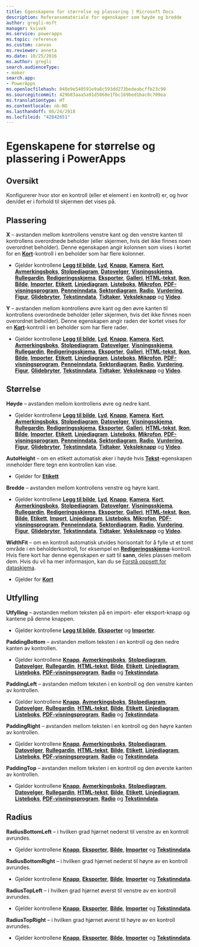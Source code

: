 ```yaml
---
title: Egenskapene for størrelse og plassering | Microsoft Docs
description: Referansemateriale for egenskaper som høyde og bredde
author: gregli-msft
manager: kvivek
ms.service: powerapps
ms.topic: reference
ms.custom: canvas
ms.reviewer: anneta
ms.date: 10/25/2016
ms.author: gregli
search.audienceType:
- maker
search.app:
- PowerApps
ms.openlocfilehash: 040e9e540591e9a8c593dd273bedeabcffb23c90
ms.sourcegitcommit: 429b83aaa5a91d5868e1fbc169bed1bac0c709ea
ms.translationtype: HT
ms.contentlocale: nb-NO
ms.lasthandoff: 08/24/2018
ms.locfileid: "42842651"
---
```

# <a name="size-and-location-properties-in-powerapps"></a>Egenskapene for størrelse og plassering i PowerApps
## <a name="overview"></a>Oversikt
Konfigurerer hvor stor en kontroll (eller et element i en kontroll) er, og hvor den/det er i forhold til skjermen det vises på.

## <a name="position"></a>Plassering
**X** – avstanden mellom kontrollens venstre kant og den venstre kanten til kontrollens overordnede beholder (eller skjermen, hvis det ikke finnes noen overordnet beholder). Denne egenskapen angir kolonnen som vises i kortet for en **[Kort](control-card.md)**-kontroll i en beholder som har flere kolonner.

* Gjelder kontrollene **[Legg til bilde](control-add-picture.md)**, **[Lyd](control-audio-video.md)**, **[Knapp](control-button.md)**, **[Kamera](control-camera.md)**, **[Kort](control-card.md)**, **[Avmerkingsboks](control-check-box.md)**, **[Stolpediagram](control-column-line-chart.md)**, **[Datovelger](control-date-picker.md)**, **[Visningsskjema](control-form-detail.md)**, **[Rullegardin](control-drop-down.md)**, **[Redigeringsskjema](control-form-detail.md)**, **[Eksporter](control-export-import.md)**, **[Galleri](control-gallery.md)**, **[HTML-tekst](control-html-text.md)**, **[Ikon](control-shapes-icons.md)**, **[Bilde](control-image.md)**, **[Importer](control-export-import.md)**, **[Etikett](control-text-box.md)**, **[Linjediagram](control-column-line-chart.md)**, **[Listeboks](control-list-box.md)**, **[Mikrofon](control-microphone.md)**, **[PDF-visningsprogram](control-pdf-viewer.md)**, **[Penneinndata](control-pen-input.md)**, **[Sektordiagram](control-pie-chart.md)**, **[Radio](control-radio.md)**, **[Vurdering](control-rating.md)**, **[Figur](control-shapes-icons.md)**, **[Glidebryter](control-slider.md)**, **[Tekstinndata](control-text-input.md)**, **[Tidtaker](control-timer.md)**, **[Veksleknapp](control-toggle.md)** og **[Video](control-audio-video.md)**.

**Y** – avstanden mellom kontrollens øvre kant og den øvre kanten til kontrollens overordnede beholder (eller skjermen, hvis det ikke finnes noen overordnet beholder). Denne egenskapen angir raden der kortet vises for en **[Kort](control-card.md)**-kontroll i en beholder som har flere rader.

* Gjelder kontrollene **[Legg til bilde](control-add-picture.md)**, **[Lyd](control-audio-video.md)**, **[Knapp](control-button.md)**, **[Kamera](control-camera.md)**, **[Kort](control-card.md)**, **[Avmerkingsboks](control-check-box.md)**, **[Stolpediagram](control-column-line-chart.md)**, **[Datovelger](control-date-picker.md)**, **[Visningsskjema](control-form-detail.md)**, **[Rullegardin](control-drop-down.md)**, **[Redigeringsskjema](control-form-detail.md)**, **[Eksporter](control-export-import.md)**, **[Galleri](control-gallery.md)**, **[HTML-tekst](control-html-text.md)**, **[Ikon](control-shapes-icons.md)**, **[Bilde](control-image.md)**, **[Importer](control-export-import.md)**, **[Etikett](control-text-box.md)**, **[Linjediagram](control-column-line-chart.md)**, **[Listeboks](control-list-box.md)**, **[Mikrofon](control-microphone.md)**, **[PDF-visningsprogram](control-pdf-viewer.md)**, **[Penneinndata](control-pen-input.md)**, **[Sektordiagram](control-pie-chart.md)**, **[Radio](control-radio.md)**, **[Vurdering](control-rating.md)**, **[Figur](control-shapes-icons.md)**, **[Glidebryter](control-slider.md)**, **[Tekstinndata](control-text-input.md)**, **[Tidtaker](control-timer.md)**, **[Veksleknapp](control-toggle.md)** og **[Video](control-audio-video.md)**.

## <a name="size"></a>Størrelse
**Høyde** – avstanden mellom kontrollens øvre og nedre kant.

* Gjelder kontrollene **[Legg til bilde](control-add-picture.md)**, **[Lyd](control-audio-video.md)**, **[Knapp](control-button.md)**, **[Kamera](control-camera.md)**, **[Kort](control-card.md)**, **[Avmerkingsboks](control-check-box.md)**, **[Stolpediagram](control-column-line-chart.md)**, **[Datovelger](control-date-picker.md)**, **[Visningsskjema](control-form-detail.md)**, **[Rullegardin](control-drop-down.md)**, **[Redigeringsskjema](control-form-detail.md)**, **[Eksporter](control-export-import.md)**, **[Galleri](control-gallery.md)**, **[HTML-tekst](control-html-text.md)**, **[Ikon](control-shapes-icons.md)**, **[Bilde](control-image.md)**, **[Importer](control-export-import.md)**, **[Etikett](control-text-box.md)**, **[Linjediagram](control-column-line-chart.md)**, **[Listeboks](control-list-box.md)**, **[Mikrofon](control-microphone.md)**, **[PDF-visningsprogram](control-pdf-viewer.md)**, **[Penneinndata](control-pen-input.md)**, **[Sektordiagram](control-pie-chart.md)**, **[Radio](control-radio.md)**, **[Vurdering](control-rating.md)**, **[Figur](control-shapes-icons.md)**, **[Glidebryter](control-slider.md)**, **[Tekstinndata](control-text-input.md)**, **[Tidtaker](control-timer.md)**, **[Veksleknapp](control-toggle.md)** og **[Video](control-audio-video.md)**.

**AutoHeight** – om en etikett automatisk øker i høyde hvis **[Tekst](properties-core.md)**-egenskapen inneholder flere tegn enn kontrollen kan vise.  

* Gjelder for **[Etikett](control-text-box.md)**

**Bredde** – avstanden mellom kontrollens venstre og høyre kant.

* Gjelder kontrollene **[Legg til bilde](control-add-picture.md)**, **[Lyd](control-audio-video.md)**, **[Knapp](control-button.md)**, **[Kamera](control-camera.md)**, **[Kort](control-card.md)**, **[Avmerkingsboks](control-check-box.md)**, **[Stolpediagram](control-column-line-chart.md)**, **[Datovelger](control-date-picker.md)**, **[Visningsskjema](control-form-detail.md)**, **[Rullegardin](control-drop-down.md)**, **[Redigeringsskjema](control-form-detail.md)**, **[Eksporter](control-export-import.md)**, **[Galleri](control-gallery.md)**, **[HTML-tekst](control-html-text.md)**, **[Ikon](control-shapes-icons.md)**, **[Bilde](control-image.md)**, **[Etikett](control-text-box.md)**, **[Import](control-export-import.md)**, **[Linjediagram](control-column-line-chart.md)**, **[Listeboks](control-list-box.md)**, **[Mikrofon](control-microphone.md)**, **[PDF-visningsprogram](control-pdf-viewer.md)**, **[Penneinndata](control-pen-input.md)**, **[Sektordiagram](control-pie-chart.md)**, **[Radio](control-radio.md)**, **[Vurdering](control-rating.md)**, **[Figur](control-shapes-icons.md)**, **[Glidebryter](control-slider.md)**, **[Tekstinndata](control-text-input.md)**, **[Tidtaker](control-timer.md)**, **[Veksleknapp](control-toggle.md)** og **[Video](control-audio-video.md)**.

**WidthFit** – om en kontroll automatisk utvides horisontalt for å fylle ut et tomt område i en beholderkontroll, for eksempel en **[Redigeringsskjema](control-form-detail.md)**-kontroll. Hvis flere kort har denne egenskapen er satt til **sann**, deles plassen mellom dem. Hvis du vil ha mer informasjon, kan du se [Forstå oppsett for dataskjema](../working-with-form-layout.md).

* Gjelder for **[Kort](control-card.md)**

## <a name="padding"></a>Utfylling
**Utfylling** – avstanden mellom teksten på en import- eller eksport-knapp og kantene på denne knappen.

* Gjelder kontrollene  **[Legg til bilde](control-add-picture.md)**, **[Eksporter](control-export-import.md)** og **[Importer](control-export-import.md)**.

**PaddingBottom** – avstanden mellom teksten i en kontroll og den nedre kanten av kontrollen.

* Gjelder kontrollene **[Knapp](control-button.md)**,  **[Avmerkingsboks](control-check-box.md)**, **[Stolpediagram](control-column-line-chart.md)**, **[Datovelger](control-date-picker.md)**, **[Rullegardin](control-drop-down.md)**, **[HTML-tekst](control-html-text.md)**, **[Bilde](control-image.md)**,  **[Etikett](control-text-box.md)**,  **[Linjediagram](control-column-line-chart.md)**, **[Listeboks](control-list-box.md)**,  **[PDF-visningsprogram](control-pdf-viewer.md)**, **[Radio](control-radio.md)** og **[Tekstinndata](control-text-input.md)**.

**PaddingLeft** – avstanden mellom teksten i en kontroll og den venstre kanten av kontrollen.

* Gjelder kontrollene **[Knapp](control-button.md)**,  **[Avmerkingsboks](control-check-box.md)**, **[Stolpediagram](control-column-line-chart.md)**, **[Datovelger](control-date-picker.md)**, **[Rullegardin](control-drop-down.md)**, **[HTML-tekst](control-html-text.md)**, **[Bilde](control-image.md)**,  **[Etikett](control-text-box.md)**,  **[Linjediagram](control-column-line-chart.md)**, **[Listeboks](control-list-box.md)**,  **[PDF-visningsprogram](control-pdf-viewer.md)**, **[Radio](control-radio.md)** og **[Tekstinndata](control-text-input.md)**.

**PaddingRight** – avstanden mellom teksten i en kontroll og den høyre kanten av kontrollen.

* Gjelder kontrollene **[Knapp](control-button.md)**,  **[Avmerkingsboks](control-check-box.md)**, **[Stolpediagram](control-column-line-chart.md)**, **[Datovelger](control-date-picker.md)**, **[Rullegardin](control-drop-down.md)**, **[HTML-tekst](control-html-text.md)**, **[Bilde](control-image.md)**,  **[Etikett](control-text-box.md)**,  **[Linjediagram](control-column-line-chart.md)**, **[Listeboks](control-list-box.md)**,  **[PDF-visningsprogram](control-pdf-viewer.md)**, **[Radio](control-radio.md)** og **[Tekstinndata](control-text-input.md)**.

**PaddingTop** – avstanden mellom teksten i en kontroll og den øverste kanten av kontrollen.

* Gjelder kontrollene **[Knapp](control-button.md)**,  **[Avmerkingsboks](control-check-box.md)**, **[Stolpediagram](control-column-line-chart.md)**, **[Datovelger](control-date-picker.md)**, **[Rullegardin](control-drop-down.md)**, **[HTML-tekst](control-html-text.md)**, **[Bilde](control-image.md)**,  **[Etikett](control-text-box.md)**,  **[Linjediagram](control-column-line-chart.md)**, **[Listeboks](control-list-box.md)**,  **[PDF-visningsprogram](control-pdf-viewer.md)**, **[Radio](control-radio.md)** og **[Tekstinndata](control-text-input.md)**.

## <a name="radius"></a>Radius
**RadiusBottomLeft** – i hvilken grad hjørnet nederst til venstre av en kontroll avrundes.

* Gjelder kontrollene **[Knapp](control-button.md)**, **[Eksporter](control-export-import.md)**, **[Bilde](control-image.md)**, **[Importer](control-export-import.md)** og **[Tekstinndata](control-text-input.md)**.

**RadiusBottomRight** – i hvilken grad hjørnet nederst til høyre av en kontroll avrundes.

* Gjelder kontrollene **[Knapp](control-button.md)**, **[Eksporter](control-export-import.md)**, **[Bilde](control-image.md)**, **[Importer](control-export-import.md)** og **[Tekstinndata](control-text-input.md)**.

**RadiusTopLeft** – i hvilken grad hjørnet øverst til venstre av en kontroll avrundes.

* Gjelder kontrollene **[Knapp](control-button.md)**, **[Eksporter](control-export-import.md)**, **[Bilde](control-image.md)**, **[Importer](control-export-import.md)** og **[Tekstinndata](control-text-input.md)**.

**RadiusTopRight** – i hvilken grad hjørnet øverst til høyre av en kontroll avrundes.

* Gjelder kontrollene **[Knapp](control-button.md)**, **[Eksporter](control-export-import.md)**, **[Bilde](control-image.md)**, **[Importer](control-export-import.md)** og **[Tekstinndata](control-text-input.md)**.

